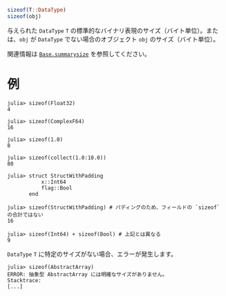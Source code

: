 ```julia
sizeof(T::DataType)
sizeof(obj)
```

与えられた `DataType` `T` の標準的なバイナリ表現のサイズ（バイト単位）。または、`obj` が `DataType` でない場合のオブジェクト `obj` のサイズ（バイト単位）。

関連情報は [`Base.summarysize`](@ref) を参照してください。

# 例

```jldoctest
julia> sizeof(Float32)
4

julia> sizeof(ComplexF64)
16

julia> sizeof(1.0)
8

julia> sizeof(collect(1.0:10.0))
80

julia> struct StructWithPadding
           x::Int64
           flag::Bool
       end

julia> sizeof(StructWithPadding) # パディングのため、フィールドの `sizeof` の合計ではない
16

julia> sizeof(Int64) + sizeof(Bool) # 上記とは異なる
9
```

`DataType` `T` に特定のサイズがない場合、エラーが発生します。

```jldoctest
julia> sizeof(AbstractArray)
ERROR: 抽象型 AbstractArray には明確なサイズがありません。
Stacktrace:
[...]
```

